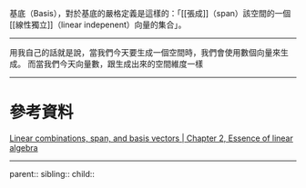 基底（Basis），對於基底的嚴格定義是這樣的：「[[張成]]（span）該空間的一個[[線性獨立]]（linear indepenent）向量的集合」。
- - -
用我自己的話就是說，當我們今天要生成一個空間時，我們會使用數個向量來生成。
而當我們今天向量數，跟生成出來的空間維度一樣
- - -
# 參考資料
[Linear combinations, span, and basis vectors | Chapter 2, Essence of linear algebra](https://www.youtube.com/watch?v=k7RM-ot2NWY&list=PLZHQObOWTQDPD3MizzM2xVFitgF8hE_ab&index=2)
- - -
parent::
sibling::
child::